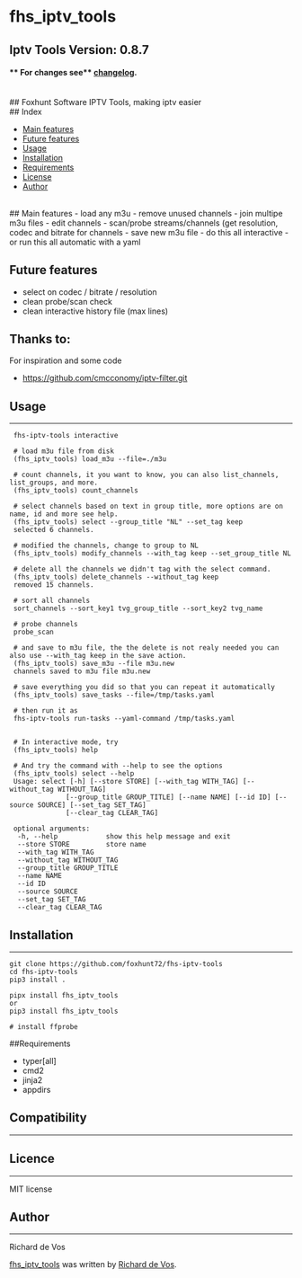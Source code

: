 fhs\_iptv\_tools
================

Iptv Tools Version: 0.8.7
--------
#### ** For changes see** [changelog](https://github.com/foxhunt72/fhs-iptv-tools/blob/main/CHANGELOG.md).
<br>
## Foxhunt Software IPTV Tools, making iptv easier
<br>
## Index

- [Main features](#main-features)
- [Future features](#future-features)
- [Usage](#usage)
- [Installation](#installation)
- [Requirements](#requirements)
- [License](#license)
- [Author](#author)

<br>
## Main features
- load any m3u
- remove unused channels
- join multipe m3u files
- edit channels
- scan/probe streams/channels (get resolution, codec and bitrate for channels
- save new m3u file
- do this all interactive
- or run this all automatic with a yaml 

## Future features
- select on codec / bitrate / resolution
- clean probe/scan check
- clean interactive history file (max lines)


Thanks to:
----------

For inspiration and some code
-   <https://github.com/cmcconomy/iptv-filter.git>

## Usage
-----

```shellscript
 fhs-iptv-tools interactive

 # load m3u file from disk
 (fhs_iptv_tools) load_m3u --file=./m3u

 # count channels, it you want to know, you can also list_channels, list_groups, and more.
 (fhs_iptv_tools) count_channels

 # select channels based on text in group title, more options are on name, id and more see help.
 (fhs_iptv_tools) select --group_title "NL" --set_tag keep
 selected 6 channels.

 # modified the channels, change to group to NL
 (fhs_iptv_tools) modify_channels --with_tag keep --set_group_title NL

 # delete all the channels we didn't tag with the select command.
 (fhs_iptv_tools) delete_channels --without_tag keep
 removed 15 channels.

 # sort all channels
 sort_channels --sort_key1 tvg_group_title --sort_key2 tvg_name

 # probe channels
 probe_scan

 # and save to m3u file, the the delete is not realy needed you can also use --with_tag keep in the save action.
 (fhs_iptv_tools) save_m3u --file m3u.new
 channels saved to m3u file m3u.new

 # save everything you did so that you can repeat it automatically
 (fhs_iptv_tools) save_tasks --file=/tmp/tasks.yaml

 # then run it as
 fhs-iptv-tools run-tasks --yaml-command /tmp/tasks.yaml


 # In interactive mode, try 
 (fhs_iptv_tools) help

 # And try the command with --help to see the options
 (fhs_iptv_tools) select --help
 Usage: select [-h] [--store STORE] [--with_tag WITH_TAG] [--without_tag WITHOUT_TAG]
              [--group_title GROUP_TITLE] [--name NAME] [--id ID] [--source SOURCE] [--set_tag SET_TAG]
              [--clear_tag CLEAR_TAG]

 optional arguments:
  -h, --help            show this help message and exit
  --store STORE         store name
  --with_tag WITH_TAG
  --without_tag WITHOUT_TAG
  --group_title GROUP_TITLE
  --name NAME
  --id ID
  --source SOURCE
  --set_tag SET_TAG
  --clear_tag CLEAR_TAG

```

## Installation
------------

``` {.bash}
git clone https://github.com/foxhunt72/fhs-iptv-tools
cd fhs-iptv-tools
pip3 install .

pipx install fhs_iptv_tools
or
pip3 install fhs_iptv_tools

# install ffprobe
```

##Requirements

- typer[all]
- cmd2
- jinja2
- appdirs

## Compatibility
-------------

## Licence
-------

MIT license

## Author
-------

Richard de Vos

[fhs_iptv_tools](https://github.com/foxhunt72/fhs-iptv-tools) was written by [Richard de Vos](rdevos72@gmail.com).
